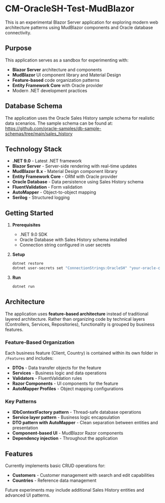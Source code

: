 # CM-OracleSH-Test-MudBlazor

This is an experimental Blazor Server application for exploring modern web architecture patterns using MudBlazor components and Oracle database connectivity.

## Purpose

This application serves as a sandbox for experimenting with:
- **Blazor Server** architecture and components
- **MudBlazor** UI component library and Material Design
- **Feature-based** code organization patterns
- **Entity Framework Core** with Oracle provider
- Modern .NET development practices

## Database Schema

The application uses the Oracle Sales History sample schema for realistic data scenarios. The sample schema can be found at:
https://github.com/oracle-samples/db-sample-schemas/tree/main/sales_history

## Technology Stack

- **.NET 9.0** - Latest .NET framework
- **Blazor Server** - Server-side rendering with real-time updates
- **MudBlazor 8.x** - Material Design component library
- **Entity Framework Core** - ORM with Oracle provider
- **Oracle Database** - Data persistence using Sales History schema
- **FluentValidation** - Form validation
- **AutoMapper** - Object-to-object mapping
- **Serilog** - Structured logging

## Getting Started

1. **Prerequisites**
   - .NET 9.0 SDK
   - Oracle Database with Sales History schema installed
   - Connection string configured in user secrets

2. **Setup**
   ```bash
   dotnet restore
   dotnet user-secrets set "ConnectionStrings:OracleSH" "your-oracle-connection-string"
   ```

3. **Run**
   ```bash
   dotnet run
   ```

## Architecture

The application uses **feature-based architecture** instead of traditional layered architecture. Rather than organizing code by technical layers (Controllers, Services, Repositories), functionality is grouped by business features.

### Feature-Based Organization
Each business feature (Client, Country) is contained within its own folder in `/Features` and includes:
- **DTOs** - Data transfer objects for the feature
- **Services** - Business logic and data operations
- **Validators** - FluentValidation rules
- **Razor Components** - UI components for the feature
- **AutoMapper Profiles** - Object mapping configurations

### Key Patterns
- **IDbContextFactory pattern** - Thread-safe database operations
- **Service layer pattern** - Business logic encapsulation
- **DTO pattern with AutoMapper** - Clean separation between entities and presentation
- **Component-based UI** - MudBlazor Razor components
- **Dependency injection** - Throughout the application

## Features

Currently implements basic CRUD operations for:
- **Customers** - Customer management with search and edit capabilities
- **Countries** - Reference data management

Future experiments may include additional Sales History entities and advanced UI patterns.